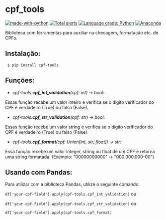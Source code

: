 # cpf_tools

[![made-with-python](https://img.shields.io/badge/Made%20with-Python-1f425f.svg?style=flat-square)](https://www.python.org/)
[![Total alerts](https://img.shields.io/lgtm/alerts/g/BrunoASNascimento/cpf_tools.svg?logo=lgtm&logoWidth=18&style=flat-square)](https://lgtm.com/projects/g/BrunoASNascimento/cpf_tools/alerts/)
[![Language grade: Python](https://img.shields.io/lgtm/grade/python/g/BrunoASNascimento/cpf_tools.svg?logo=lgtm&logoWidth=18&style=flat-square)](https://lgtm.com/projects/g/BrunoASNascimento/cpf_tools/context:python)
[![Anaconda](https://anaconda.org/brunoasnascimento/cpf-tools/badges/installer/pypi.svg?style=flat-square)](https://anaconda.org/BrunoASNascimento/cpf-tools)

Biblioteca com ferramentas para auxiliar na checagem, formatação etc. de CPFs.

## Instalação:

` $ pip install cpf-tools`

## Funções:

- _cpf-tools.**cpf_int_validation**(cpf: int) -> bool_:

Essas função recebe um valor inteiro e verifica se o digito verificador do CPF é verdadeiro (True) ou falso (False).

- _cpf-tools.**cpf_str_validation**(cpf: str) -> bool_:

Essas função recebe um valor string e verifica se o digito verificador do CPF é verdadeiro (True) ou falso (False).

- _cpf-tools.**cpf_format**(cpf: Union[int, str, float]) -> str_:

Essa função recebe um valor integer, string ou float de um CPF e retorna uma string formatada.
(Exemplo: "00000000000" -> "000.000.000-00")

## Usando com Pandas:

Para utilizar com a biblioteca Pandas, utilize o seguinte comando:

`df['your-cpf-field'].apply(cpf-tools.cpf_int_validation)` ou

`df['your-cpf-field'].apply(cpf-tools.cpf_str_validation)` ou

`df['your-cpf-field'].apply(cpf-tools.cpf_format)`
